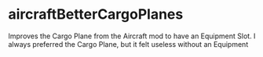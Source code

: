 # aircraftBetterCargoPlanes
Improves the Cargo Plane from the Aircraft mod to have an Equipment Slot. I always preferred the Cargo Plane, but it felt useless without an Equipment 
